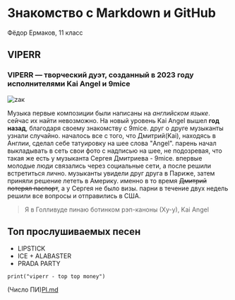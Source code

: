 # Знакомство с Markdown и GitHub
Фёдор Ермаков, 11 класс

## VIPERR
### VIPERR — творческий дуэт, созданный в 2023 году исполнителями Kai Angel и 9mice
![zaк](https://github.com/user-attachments/assets/ed0749a9-648f-4a59-8ff0-7c52dc9f550b)


Музыка
первые композиции были написаны на *английском языке*. сейчас их найти невозможно. На новый уровень Kai Angel вышел **год назад**, благодаря своему знакомству с 9mice. друг о друге музыканты узнали случайно. началось все с того, что Дмитрий(Kai), находясь в Англии, сделал себе татуировку на шее слова "Angel". парень начал выкладывать в сеть свои фото с надписью на шее, не подозревая, что такая же есть у музыканта Сергея Дмитриева - 9mice.
впервые молодые люди связались через социальные сети, а после решили встретиться лично. музыканты увидели друг друга в Париже, затем приняли решение лететь в Америку. именно в то время ~~Дмитрий потерял паспорт~~, а у Сергея не было визы. парни в течение двух недель решили все вопросы и отправились в США.
>Я в Голливуде пинаю ботинком рэп-каноны (Ху-у), Kai Angel

## Топ прослушиваемых песен
+ LIPSTICK
+ ICE + ALABASTER
+ PRADA PARTY

` print("viperr - top top money") `

(Число ПИ)[PI.md](https://github.com/FedorSmitt/Task1/blob/main/PI.md)
